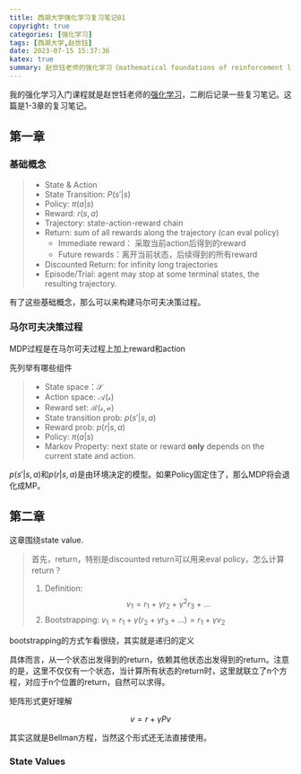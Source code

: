 ```yaml
---
title: 西湖大学强化学习复习笔记01
copyright: true
categories: [强化学习]
tags: [西湖大学,赵世钰]
date: 2023-07-15 15:37:36
katex: true
summary: 赵世钰老师的强化学习《mathematical foundations of reinforcement learning》前3章复习笔记。
---
```


我的强化学习入门课程就是赵世钰老师的[强化学习](https://github.com/MathFoundationRL/Book-Mathematical-Foundation-of-Reinforcement-Learning)，二刷后记录一些复习笔记。这篇是1-3章的复习笔记。

## 第一章

### 基础概念

> * State & Action
> * State Transition: $P(s'|s)$
> * Policy: $\pi(a|s)$
> * Reward: $r(s, a)$
> * Trajectory: state-action-reward chain
> * Return: sum of all rewards along the trajectory (can eval policy)
>   * Immediate reward： 采取当前action后得到的reward
>   * Future rewards：离开当前状态，后续得到的所有reward
> * Discounted Return: for infinity long trajectories
> * Episode/Trial: agent may stop at some terminal states, the resulting trajectory.

有了这些基础概念，那么可以来构建马尔可夫决策过程。

### 马尔可夫决策过程

MDP过程是在马尔可夫过程上加上reward和action

先列举有哪些组件

> * State space：$\mathcal{S}$
> * Action space: $\mathcal{A(s)}$
> * Reward set: ${\mathcal{R(s,a)}}$
> * State transition prob: $p(s'|s,a)$
> * Reward prob: $p(r|s,a)$
> * Policy: $\pi(a|s)$
> * Markov Property: next state or reward **only** depends on the current state and action.

$p(s'|s,a)$和$p(r|s,a)$是由环境决定的模型。如果Policy固定住了，那么MDP将会退化成MP。

## 第二章

这章围绕state value.

> 首先，return，特别是discounted return可以用来eval policy，怎么计算return？
>
> 1. Definition: $$v_1 = r_1 + \gamma r_2 + \gamma^2 r_3 + ...$$
> 2. Bootstrapping: $v_1=r_1 + \gamma(r_2 + \gamma r_3 + ...) = r_1 + \gamma v_2$

bootstrapping的方式乍看很绕，其实就是递归的定义

具体而言，从一个状态出发得到的return，依赖其他状态出发得到的return。注意的是，这里不仅仅有一个状态，当计算所有状态的return时，这里就联立了n个方程，对应于n个位置的return，自然可以求得。

矩阵形式更好理解

$$v = r + \gamma P v$$

其实这就是Bellman方程，当然这个形式还无法直接使用。

### State Values

